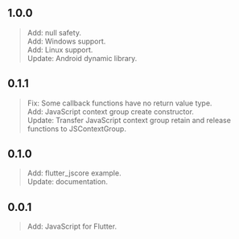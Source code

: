 ## 1.0.0
> Add: null safety.   
> Add: Windows support.   
> Add: Linux support.   
> Update: Android dynamic library.   

## 0.1.1
> Fix: Some callback functions have no return value type.   
> Add: JavaScript context group create constructor.   
> Update: Transfer JavaScript context group retain and release functions to JSContextGroup.   

## 0.1.0
> Add: flutter_jscore example.   
> Update: documentation. 

## 0.0.1
> Add: JavaScript for Flutter.   
